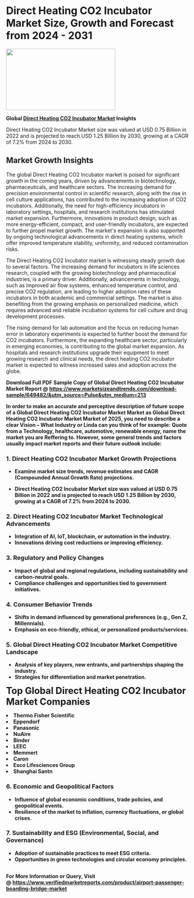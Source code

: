 <H1>Direct Heating CO2 Incubator Market Size, Growth and Forecast from 2024 - 2031</H1><img class="aligncenter size-medium wp-image-584254" src="https://thirdeyenews.in/wp-content/uploads/2024/09/Global-Market-Research-300x168.jpeg" alt="" width="300" height="168" /><p><strong>Global&nbsp;<a href="https://www.marketsizeandtrends.com/download-sample/649482/&amp;utm_source=Pulse&amp;utm_medium=213">Direct Heating CO2 Incubator Market</a> Insights</strong></p><p>Direct Heating CO2 Incubator Market size was valued at USD 0.75 Billion in 2022 and is projected to reach USD 1.25 Billion by 2030, growing at a CAGR of 7.2% from 2024 to 2030.</p><p><h2>Market Growth Insights</h2> <p>The global Direct Heating CO2 Incubator market is poised for significant growth in the coming years, driven by advancements in biotechnology, pharmaceuticals, and healthcare sectors. The increasing demand for precision environmental control in scientific research, along with the rise in cell culture applications, has contributed to the increasing adoption of CO2 incubators. Additionally, the need for high-efficiency incubators in laboratory settings, hospitals, and research institutions has stimulated market expansion. Furthermore, innovations in product design, such as more energy-efficient, compact, and user-friendly incubators, are expected to further propel market growth. The market's expansion is also supported by ongoing technological advancements in direct heating systems, which offer improved temperature stability, uniformity, and reduced contamination risks.</p> <p><strong></strong></p> <p>The Direct Heating CO2 Incubator market is witnessing steady growth due to several factors. The increasing demand for incubators in life sciences research, coupled with the growing biotechnology and pharmaceutical industries, is a primary driver. Additionally, advancements in technology, such as improved air flow systems, enhanced temperature control, and precise CO2 regulation, are leading to higher adoption rates of these incubators in both academic and commercial settings. The market is also benefiting from the growing emphasis on personalized medicine, which requires advanced and reliable incubation systems for cell culture and drug development processes.</p> <p>The rising demand for lab automation and the focus on reducing human error in laboratory experiments is expected to further boost the demand for CO2 incubators. Furthermore, the expanding healthcare sector, particularly in emerging economies, is contributing to the global market expansion. As hospitals and research institutions upgrade their equipment to meet growing research and clinical needs, the direct heating CO2 incubator market is expected to witness increased sales and adoption across the globe.</p> <p><strong></p><p><span class=""><strong>Download Full PDF Sample Copy of Global Direct Heating CO2 Incubator Market Report</strong> @ <a href="https://www.marketsizeandtrends.com/download-sample/649482/&amp;utm_source=Pulse&amp;utm_medium=213" target="_blank">https://www.marketsizeandtrends.com/download-sample/649482/&amp;utm_source=Pulse&amp;utm_medium=213</a></span></p><p>In order to make an accurate and perceptive description of future scope of a Global&nbsp;Direct Heating CO2 Incubator Market Market as Global&nbsp;Direct Heating CO2 Incubator Market Market of 2025, you need to describe a clear Vision &ndash; What Industry or Linda can you think of for example: Quote from a Technology, healthcare, automotive, renewable energy, name the market you are Reffering to. However, some general trends and factors usually impact market reports and their future outlook include:</p><h3>1.&nbsp;<strong>Direct Heating CO2 Incubator Market Growth Projections</strong></h3><ul><li>Examine market size trends, revenue estimates and CAGR (Compounded Annual Growth Rate) projections.</li><li><p>Direct Heating CO2 Incubator Market size was valued at USD 0.75 Billion in 2022 and is projected to reach USD 1.25 Billion by 2030, growing at a CAGR of 7.2% from 2024 to 2030.</p></li></ul><h3>2.&nbsp;<strong>Direct Heating CO2 Incubator Market Technological Advancements</strong></h3><ul><li>Integration of AI, IoT, blockchain, or automation in the industry.</li><li>Innovations driving cost reductions or improving efficiency.</li></ul><h3>3.&nbsp;<strong>Regulatory and Policy Changes</strong></h3><ul><li>Impact of global and regional regulations, including sustainability and carbon-neutral goals.</li><li>Compliance challenges and opportunities tied to government initiatives.</li></ul><h3>4.&nbsp;<strong>Consumer Behavior Trends</strong></h3><ul><li>Shifts in demand influenced by generational preferences (e.g., Gen Z, Millennials).</li><li>Emphasis on eco-friendly, ethical, or personalized products/services.</li></ul><h3>5.&nbsp;<strong>Global Direct Heating CO2 Incubator Market Competitive Landscape</strong></h3><ul><li>Analysis of key players, new entrants, and partnerships shaping the industry.</li><li>Strategies for differentiation and market penetration.</li></ul><p data-pm-slice="1 1 []"><span style="color: inherit; font-family: inherit; font-size: 25px;">Top Global Direct Heating CO2 Incubator Market Companies</span></p><div class="" data-test-id=""><p><li>Thermo Fisher Scientific</li><li> Eppendorf</li><li> Panasonic</li><li> NuAire</li><li> Binder</li><li> LEEC</li><li> Memmert</li><li> Caron</li><li> Esco Lifesciences Group</li><li> Shanghai Santn</li></p></div><h3>6.&nbsp;<strong>Economic and Geopolitical Factors</strong></h3><ul><li>Influence of global economic conditions, trade policies, and geopolitical events.</li><li>Resilience of the market to inflation, currency fluctuations, or global crises.</li></ul><h3>7.&nbsp;<strong>Sustainability and ESG (Environmental, Social, and Governance)</strong></h3><ul><li>Adoption of sustainable practices to meet ESG criteria.</li><li>Opportunities in green technologies and circular economy principles.</li></ul><h2><strong style="font-size: 14px;">For More Information or Query, Visit @&nbsp;</strong><a style="background-color: #ffffff; font-size: 14px;" href="https://www.marketsizeandtrends.com/report/direct-heating-co2-incubator-market/" target="_blank">https://www.verifiedmarketreports.com/product/airport-passenger-boarding-bridge-market</a></h2>
